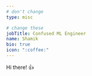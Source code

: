 ```yaml
---
# don't change
type: misc

# change these
jobTitle: Confused ML Engineer
name: Shamik
bio: true
icon: ":coffee:"
---
```


Hi there! :+1: